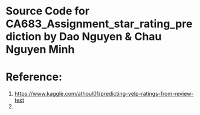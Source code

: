 # Source Code for CA683_Assignment_star_rating_prediction by Dao Nguyen & Chau Nguyen Minh
# Reference: 
1. https://www.kaggle.com/athoul01/predicting-yelp-ratings-from-review-text
2. 
